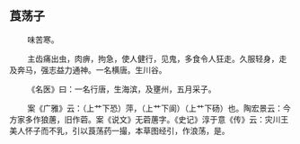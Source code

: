 ## 莨荡子
<p>&emsp;&emsp;
味苦寒。
</p>
<p>&emsp;&emsp;
主齿痛出虫，肉痹，拘急，使人健行，见鬼，多食令人狂走。久服轻身，走及奔马，强志益力通神。一名横唐。生川谷。
</p>
<p>&emsp;&emsp;
《名医》曰：一名行唐，生海滨，及壅州，五月采子。
</p>
<p>&emsp;&emsp;
案《广雅》云：（上艹下恐）萍，（上艹下阆）（上艹下砀）也。陶宏景云：今方家多作狼蓎，旧作菪。案《说文》无菪蓎字。《史记》淳于意《传》云：灾川王美人怀子而不乳，引以莨荡药一撮，本草图经引，作浪荡，是。
</p>